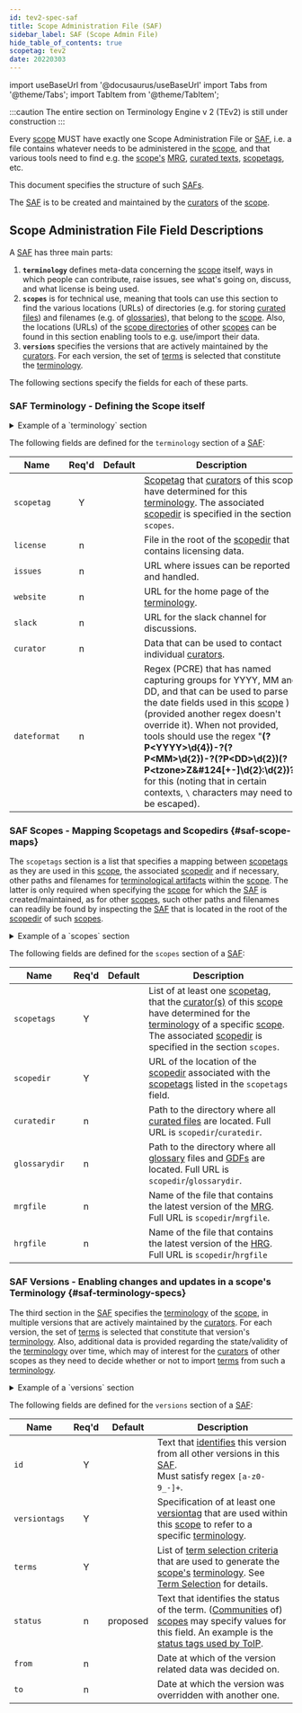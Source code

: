 ```yaml
---
id: tev2-spec-saf
title: Scope Administration File (SAF)
sidebar_label: SAF (Scope Admin File)
hide_table_of_contents: true
scopetag: tev2
date: 20220303
---
```


import useBaseUrl from '@docusaurus/useBaseUrl'
import Tabs from '@theme/Tabs';
import TabItem from '@theme/TabItem';

:::caution
The entire section on Terminology Engine v 2 (TEv2) is still under construction
:::

Every [scope](@) MUST have exactly one Scope Administration File or [SAF](@), i.e. a file contains whatever needs to be administered in the [scope](@), and that various tools need to find e.g. the [scope's](@) [MRG](@), [curated texts](@), [scopetags](@), etc.

This document specifies the structure of such [SAFs](@).

The [SAF](@) is to be created and maintained by the [curators](@) of the [scope](@).

## Scope Administration File Field Descriptions

A [SAF](@) has three main parts:
1. **`terminology`** defines meta-data concerning the [scope](@) itself, ways in which people can contribute, raise issues, see what's going on, discuss, and what license is being used.
2. **`scopes`** is for technical use, meaning that tools can use this section to find the various locations (URLs) of directories (e.g. for storing [curated files](@)) and filenames (e.g. of [glossaries](@)), that belong to the [scope](@). Also, the locations (URLs) of the [scope directories](@) of other [scopes](@) can be found in this section enabling tools to e.g. use/import their data.
3. **`versions`** specifies the versions that are actively maintained by the [curators](@). For each version, the set of [terms](@) is selected that constitute the [terminology](@).

The following sections specify the fields for each of these parts.

### SAF Terminology - Defining the Scope itself

<details>
  <summary>Example of a `terminology` section</summary>

~~~ yaml
#
# This is a Scope Administration File that can be used in conjunction with TEv2.
#
# The first section is for human use. It defines meta-data concerning the scope itself,
# ways in which people can contribute, raise issues, see what's going on, discuss,
# and what license is being used.
#
terminology:
  scopetag: tev2 # identifier that curators have determined for this terminology
  # `scopedir` is specified in the section `scopes`.
  license: LICENSE.md # file in the root of the scopedir that contains licensing data
  issues: https://github.com/essif-lab/framework/issues # issues reporting and handling
  website: https://essif-lab.github.io/framework/docs/tev2/tev2-overview # home page of the terminology
  slack: https://trustoverip.slack.com/archives/C01BBNGRPUH # slack channel for discussions
  curator: # contacting individual curators
  - name: RieksJ
    email: # we split up the email address to reduce the likelihood of the address being harvested for spamming
      id: rieks.joosten
      at: tno.nl
  dateformat: "(?P<YYYY>\\d{4})-?(?P<MM>\\d{2})-?(?P<DD>\\d{2})(?P<tzone>Z|[+-]\\d{2}:\\d{2})?"
~~~

</details>

The following fields are defined for the `terminology` section of a [SAF](@):

| Name | Req'd | Default | Description |
| ---- | :---: | ------- | ----------- |
| `scopetag` | Y | | [Scopetag](@) that [curators](@) of this scope have determined for this [terminology](@). The associated [scopedir](@) is specified in the section `scopes`. |
| `license` | n | | File in the root of the [scopedir](@) that contains licensing data. |
| `issues` | n | | URL where issues can be reported and handled.|
| `website` | n | | URL for the home page of the [terminology](@). |
| `slack` | n | | URL for the slack channel for discussions. |
| `curator` | n | | Data that can be used to contact individual [curators](@). |
| `dateformat` | n |  | Regex (PCRE) that has named capturing groups for YYYY, MM and DD, and that can be used to parse the date fields used in this [scope](@) ) (provided another regex doesn't override it). When not provided, tools should use the regex "**(?P<YYYY\>\d{4})-?(?P<MM\>\d{2})-?(?P<DD\>\d{2})(?P<tzone\>Z&#124[+-]\d{2}:\d{2})?**" for this (noting that in certain contexts, `\` characters may need to be escaped). |

### SAF Scopes - Mapping Scopetags and Scopedirs {#saf-scope-maps}

The `scopetags` section is a list that specifies a mapping between [scopetags](@) as they are used in this [scope](@), the associated [scopedir]((@)) and if necessary, other paths and filenames for [terminological artifacts](@) within the [scope](@). The latter is only required when specifying the [scope](@) for which the [SAF](@) is created/maintained, as for other [scopes](@), such other paths and filenames can readily be found by inspecting the [SAF](@) that is located in the root of the [scopedir](@) of such [scopes](@).

<details>
  <summary>Example of a `scopes` section</summary>

~~~ yaml
#
# The second section is for technical/tool use, so they can find data:
# - of the scope itself, and
# - of scopes that contain data that needs to be used/imported.
#   For such 'third party scopes', only the URL of their scope-directories is needed
#   as any other data can be found from the SOF that is located there.
#
scopes:  # The first scopetag should be about the terminology administrated by this file
  - scopetags: # definition of (scope) tag(s) that are used within this scope to refer to a specific terminology
      - tev2
    scopedir: https://github.com/essif-lab/framework/tree/master/docs/tev2  # URL of the scope-directory
    curatedir: docs # directory where all curated files are located. Full URL is `scopedir`/`curatedir`
    glossarydir: docs/glossary # directory where all glossary files and GDFs are located. Full URL is `scopedir`/`glossarydir`
    mrgfile: mrg.json # file that contains the machine readable glossary. Full URL is `scopedir`/`mrgfile``
    hrgfile: glossary # file that contains the human readable glossary. Full URL is `scopedir`/`hrgfile`
  - scopetags: # definition of (scope) tag(s) that are used within this scope to refer to a specific terminology
      - essiflab
      - essif-lab
    scopedir: https://github.com/essif-lab/framework/tree/master/docs # URL of the scope-directory
  - scopetags: # definition of (scope)tag(s) that are used within this scope to refer to a specific terminology
      - ctwg
      - toip-ctwg
    scopedir: https://github.com/trustoverip/ctwg # URL of the scope-directory
~~~

</details>

The following fields are defined for the `scopes` section of a [SAF](@):

| Name | Req'd | Default | Description |
| ---- | :---: | ------- | ----------- |
| `scopetags` | Y | | List of at least one [scopetag](@), that the [curator(s)](@) of this [scope](@) have determined for the [terminology](@) of a specific [scope](@). The associated [scopedir](@) is specified in the section `scopes`.|
| `scopedir` | Y | | URL of the location of the [scopedir](@) associated with the [scopetags](@) listed in the `scopetags` field. |
| `curatedir` | n | | Path to the directory where all [curated files](@) are located. Full URL is `scopedir`/`curatedir`.|
| `glossarydir` | n | | Path to the directory where all [glossary](@) files and [GDFs](@) are located. Full URL is `scopedir`/`glossarydir`. |
| `mrgfile` | n | | Name of the file that contains the latest version of the [MRG](@). Full URL is `scopedir`/`mrgfile`. |
| `hrgfile` | n | | Name of the file that contains the latest version of the [HRG](@). Full URL is `scopedir`/`hrgfile` |

### SAF Versions - Enabling changes and updates in a scope's Terminology {#saf-terminology-specs}

The third section in the [SAF](@) specifies the [terminology](@) of the [scope](@), in multiple versions that are actively maintained by the [curators](@). For each version, the set of [terms](@) is selected that constitute that version's [terminology](@). Also, additional data is provided regarding the state/validity of the [terminology](@) over time, which may of interest for the [curators](@) of other scopes as they need to decide whether or not to import [terms](@) from such a [terminology](@).

<details>
  <summary>Example of a `versions` section</summary>

~~~ yaml
#
# The third section specifies the versions that are actively maintained by the curators.
# For each version, the set of terms is selected that constitute the terminology.
# See the Glossary Generation Tool (GGT) for details about the syntax and semantics.
#
versions:
  - id: 0x921456 # an arbitrary text that identifies this version from all other versions in the SAF
  - versiontags: # definition of (version)tag(s) that are used within this scope to refer to a specific terminology.
      - latest
      - v0.9.4
    terms:
      - [terminology]@essif-lab # import all terms from the mrg of `essif-lab:latest` that have grouptag `terminology`.
      - "[party](@essif-lab:0.9.4)" # import the term `party` from the mrg of `essif-lab:0.9.4`.
      - "[community](@essif-lab:0.9.4)" # import the term `community` from the mrg of `essif-lab:0.9.4`.
      - [tev2]@tev2 # import all terms defined in the scope `tev2`
    status: proposed
    from: 20220312
    to:
  - versiontags: # definition of (version)tag(s) that are used within this scope to refer to a specific terminology.
      - v0.9.0
    terms:
      - [terminology]@essif-lab # import all essif-lab terms with grouptag `terminology`.
      - "[party@essif-lab]" # import the term `party` from the mrg of `essif-lab:latest`.
      - "[community@essif-lab]" # import the term `community` from the mrg of `essif-lab:latest`.
~~~

</details>

The following fields are defined for the `versions` section of a [SAF](@):

| Name | Req'd | Default | Description |
| ---- | :---: | ------- | ----------- |
| `id` | Y | | Text that [identifies](@) this version from all other versions in this [SAF](@).<br/>Must satisfy regex `[a-z0-9_-]+`. |
| `versiontags` | Y | | Specification of at least one [versiontag](@) that are used within this [scope](@) to refer to a specific [terminology](@). |
| `terms` | Y | | List of [term selection criteria](@) that are used to generate the [scope's](@) [terminology](@). See [Term Selection](term-selection-criteria) for details. |
| `status` | n | proposed  | Text that identifies the status of the term. ([Communities](@) of) [scopes](@) may specify values for this field. An example is the [status tags used by ToIP](https://github.com/trustoverip/concepts-and-terminology-wg/blob/master/docs/status-tags.md). |
| `from` | n | | Date at which of the version related data was decided on. |
| `to` | n | | Date at which the version was overridden with another one. |
